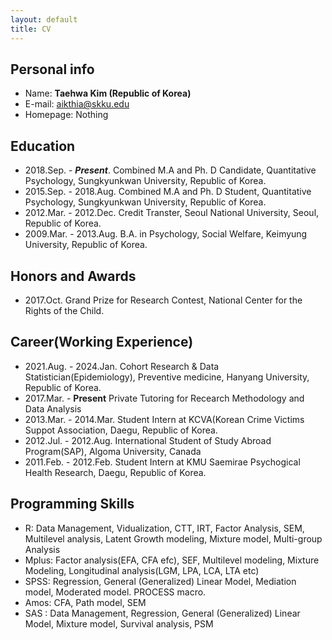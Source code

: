 ```yaml
---
layout: default
title: CV 
---
```


## **Personal info**

* Name: **Taehwa Kim (Republic of Korea)** 
* E-mail: aikthia@skku.edu
* Homepage: Nothing
  
  
## **Education** 
* 2018.Sep. - ***Present***. Combined M.A and Ph. D Candidate, Quantitative Psychology, Sungkyunkwan University, Republic of Korea.
* 2015.Sep. - 2018.Aug. Combined M.A and Ph. D Student, Quantitative Psychology, Sungkyunkwan University, Republic of Korea.
* 2012.Mar. - 2012.Dec. Credit Transter, Seoul National University, Seoul, Republic of Korea.
* 2009.Mar. - 2013.Aug. B.A. in Psychology, Social Welfare, Keimyung University, Republic of Korea.
  
  
## **Honors and Awards**  
* 2017.Oct. Grand Prize for Research Contest, National Center for the Rights of the Child. 
  
  
## **Career(Working Experience)**
* 2021.Aug. - 2024.Jan. Cohort Research & Data Statistician(Epidemiology), Preventive medicine, Hanyang University, Republic of Korea.
* 2017.Mar. - **Present** Private Tutoring for Recearch Methodology and Data Analysis
* 2013.Mar. - 2014.Mar. Student Intern at KCVA(Korean Crime Victims Suppot Association, Daegu, Republic of Korea.
* 2012.Jul. - 2012.Aug. International Student of Study Abroad Program(SAP), Algoma University, Canada
* 2011.Feb. - 2012.Feb. Student Intern at KMU Saemirae Psychogical Health Research, Daegu, Republic of Korea.

  
## **Programming Skills**
* R: Data Management, Vidualization, CTT, IRT, Factor Analysis, SEM, Multilevel analysis, Latent Growth modeling, Mixture model, Multi-group Analysis 
* Mplus: Factor analysis(EFA, CFA efc), SEF, Multilevel modeling, Mixture Modeling, Longitudinal analysis(LGM, LPA, LCA, LTA etc)
* SPSS: Regression, General (Generalized) Linear Model, Mediation model, Moderated model. PROCESS macro.
* Amos: CFA, Path model, SEM
* SAS : Data Management, Regression, General (Generalized) Linear Model, Mixture model, Survival analysis, PSM
  
  
